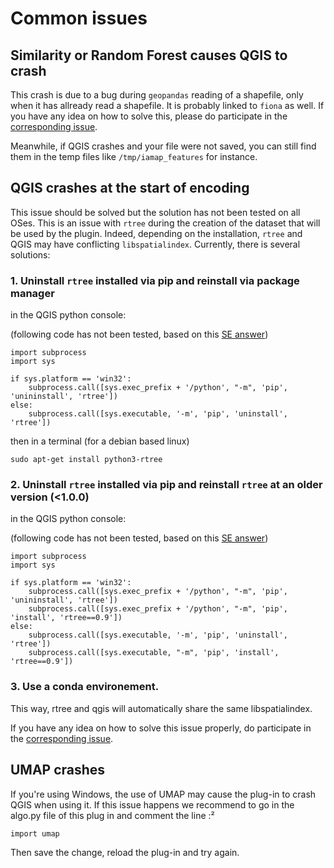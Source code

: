 # Common issues

## Similarity or Random Forest causes QGIS to crash

This crash is due to a bug during `geopandas` reading of a shapefile, only when it has allready read a shapefile. It is probably linked to `fiona` as well. If you have any idea on how to solve this, please do participate in the [corresponding issue](https://github.com/umr-amap/iamap/issues/28).

Meanwhile, if QGIS crashes and your file were not saved, you can still find them in the temp files like `/tmp/iamap_features` for instance.



## QGIS crashes at the start of encoding

This issue should be solved but the solution has not been tested on all OSes. This is an issue with `rtree` during the creation of the dataset that will be used by the plugin.
Indeed, depending on the installation, `rtree` and QGIS may have conflicting `libspatialindex`. Currently, there is several solutions:

### 1. Uninstall `rtree` installed via pip and reinstall via package manager

in the QGIS python console:

(following code has not been tested, based on this [SE answer](https://gis.stackexchange.com/questions/418274/installing-python-module-using-pip-via-python-console-in-qgis-3-22))
```
import subprocess 
import sys

if sys.platform == 'win32':
    subprocess.call([sys.exec_prefix + '/python', "-m", 'pip', 'unininstall', 'rtree'])
else:
    subprocess.call([sys.executable, '-m', 'pip', 'uninstall', 'rtree']) 
```

then in a terminal (for a debian based linux)

```
sudo apt-get install python3-rtree
```

### 2. Uninstall `rtree` installed via pip and reinstall `rtree` at an older version (<1.0.0)

in the QGIS python console:

(following code has not been tested, based on this [SE answer](https://gis.stackexchange.com/questions/418274/installing-python-module-using-pip-via-python-console-in-qgis-3-22))
```
import subprocess 
import sys

if sys.platform == 'win32':
    subprocess.call([sys.exec_prefix + '/python', "-m", 'pip', 'unininstall', 'rtree'])
    subprocess.call([sys.exec_prefix + '/python', "-m", 'pip', 'install', 'rtree==0.9'])
else:
    subprocess.call([sys.executable, '-m', 'pip', 'uninstall', 'rtree']) 
    subprocess.call([sys.executable, "-m", 'pip', 'install', 'rtree==0.9'])
```

### 3. Use a conda environement.

This way, rtree and qgis will automatically share the same libspatialindex.

If you have any idea on how to solve this issue properly, do participate in the [corresponding issue](https://github.com/umr-amap/iamap/issues/13).


## UMAP crashes


If you're using Windows, the use of UMAP may cause the plug-in to crash QGIS when using it.
If this issue happens we recommend to go in the algo.py file of this plug in and comment the line :²

```
import umap
```

Then save the change, reload the plug-in and try again.
